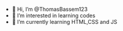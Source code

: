 - 👋 Hi, I’m @ThomasBassem123
- 👀 I’m interested in learning codes
- 🌱 I’m currently learning HTML,CSS and JS
